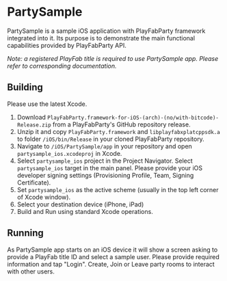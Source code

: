 # PartySample

PartySample is a sample iOS application with PlayFabParty framework integrated into it. Its purpose is to demonstrate the main functional capabilities provided by PlayFabParty API.

_Note: a registered PlayFab title is required to use PartySample app. Please refer to corresponding documentation._

## Building
Please use the latest Xcode.

1. Download `PlayFabParty.framework-for-iOS-(arch)-(no/with-bitcode)-Release.zip` from a PlayFabParty's GitHub repository release.
2. Unzip it and copy `PlayFabParty.framework` and `libplayfabxplatcppsdk.a` to folder `/iOS/bin/Release` in your cloned PlayFabParty repository.
3. Navigate to `/iOS/PartySample/app` in your repository and open `partysample_ios.xcodeproj` in Xcode.
4. Select `partysample_ios` project in the Project Navigator. Select `partysample_ios` target in the main panel. Please provide your iOS developer signing settings (Provisioning Profile, Team, Signing Certificate).
5. Set `partysample_ios` as the active scheme (usually in the top left corner of Xcode window).
6. Select your destination device (iPhone, iPad)
7. Build and Run using standard Xcode operations.

## Running
As PartySample app starts on an iOS device it will show a screen asking to provide a PlayFab title ID and select a sample user. Please provide required information and tap "Login". Create, Join or Leave party rooms to interact with other users.
